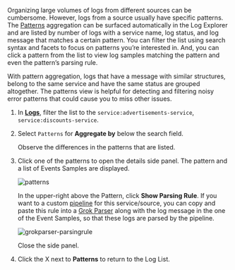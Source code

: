 Organizing large volumes of logs from different sources can be cumbersome. However, logs from a source usually have specific patterns. The <a href="https://docs.datadoghq.com/logs/explorer/#patterns" target="_blank">Patterns</a> aggregation can be surfaced automatically in the Log Explorer and are listed by number of logs with a service name, log status, and log message that matches a certain pattern. You can filter the list using search syntax and facets to focus on patterns you’re interested in. And, you can click a pattern from the list to view log samples matching the pattern and even the pattern’s parsing rule. 

With pattern aggregation, logs that have a message with similar structures, belong to the same service and have the same status are grouped altogether. The patterns view is helpful for detecting and filtering noisy error patterns that could cause you to miss other issues.

1. In <a href="https://app.datadoghq.com/logs" target="_datadog">**Logs**</a>, filter the list to the `service:advertisements-service`, `service:discounts-service`.

2. Select `Patterns` for **Aggregate by** below the search field.

    Observe the differences in the patterns that are listed.

3. Click one of the patterns to open the details side panel. The pattern and a list of Events Samples are displayed.

    ![patterns](querylogs/assets/patterns.png)

    In the upper-right above the Pattern, click **Show Parsing Rule**. If you want to a custom <a href="https://docs.datadoghq.com/logs/explorer/#patterns" target="_blank">pipeline</a> for this service/source, you can copy and paste this rule into a <a href="https://docs.datadoghq.com/logs/processing/processors/?tab=ui#grok-parser" target="_blank">Grok Parser</a> along with the log message in the one of the Event Samples, so that these logs are parsed by the pipeline.

    ![grokparser-parsingrule](querylogs/assets/grokparser-parsingrule.png)

    Close the side panel.

5. Click the X next to **Patterns** to return to the Log List.
